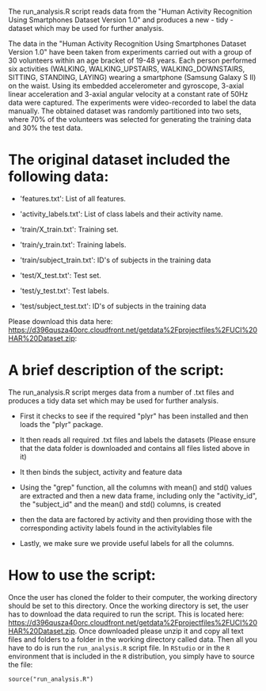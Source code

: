 The run_analysis.R script reads data from the "Human Activity Recognition Using Smartphones Dataset Version 1.0" and produces a new - tidy - dataset which may be used for further analysis.

The data in the "Human Activity Recognition Using Smartphones Dataset Version 1.0" have been taken from experiments carried out with a group of 30 volunteers within an age bracket of 19-48 years. Each person performed six activities (WALKING, WALKING_UPSTAIRS, WALKING_DOWNSTAIRS, SITTING, STANDING, LAYING) wearing a smartphone (Samsung Galaxy S II) on the waist. Using its embedded accelerometer and gyroscope, 3-axial linear acceleration and 3-axial angular velocity at a constant rate of 50Hz data were captured. The experiments were video-recorded to label the data manually. The obtained dataset was randomly partitioned into two sets, where 70% of the volunteers was selected for generating the training data and 30% the test data. 


The original dataset included the following data:
=======================================================
- 'features.txt': List of all features.

- 'activity_labels.txt': List of class labels and their activity name.

- 'train/X_train.txt': Training set.

- 'train/y_train.txt': Training labels.

- 'train/subject_train.txt': ID's of subjects in the training data

- 'test/X_test.txt': Test set.

- 'test/y_test.txt': Test labels.

- 'test/subject_test.txt': ID's of subjects in the training data

Please download this data here: https://d396qusza40orc.cloudfront.net/getdata%2Fprojectfiles%2FUCI%20HAR%20Dataset.zip:


A brief description of the script:
==================================
The run_analysis.R script merges data from a number of .txt files and produces a tidy data set which may be used for further analysis.

- First it checks to see if the required "plyr" has been installed and then loads the "plyr" package.

- It then reads all required .txt files and labels the datasets (Please ensure that the data folder is downloaded and contains all files listed above in it)

- It then binds the subject, activity and feature data 

- Using the "grep" function, all the columns with mean() and std() values are extracted and then a new data frame, including only the "activity_id", the "subject_id" and the mean() and std() columns, is created    

- then the data are factored by activity and then providing those with the corresponding activity labels found in the activitylables file

- Lastly, we make sure we provide useful labels for all the columns.


How to use the script:
=====================================

Once the user has cloned the folder to their computer, the working directory should be set to this directory.  Once the working directory is set, the user has to download the data required to run the script. This is located here: https://d396qusza40orc.cloudfront.net/getdata%2Fprojectfiles%2FUCI%20HAR%20Dataset.zip. Once downloaded please unzip it and copy all text files and folders to a folder in the working directory called data. Then all you have to do is run the `run_analysis.R` script file.  In `RStudio` or in the `R` environment that is included in the `R` distribution, you simply have to source the file:

    source("run_analysis.R")
